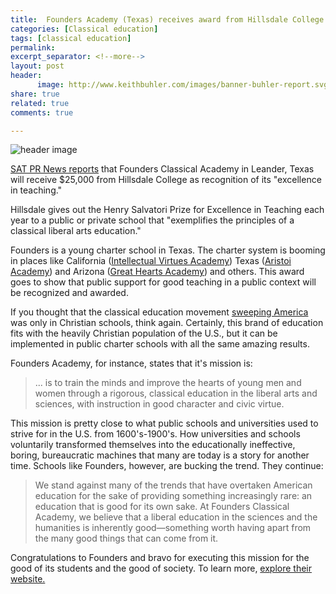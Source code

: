 ```yaml
---
title:  Founders Academy (Texas) receives award from Hillsdale College
categories: [Classical education]
tags: [classical education]
permalink: 
excerpt_separator: <!--more-->
layout: post
header:
      image: http://www.keithbuhler.com/images/banner-buhler-report.svg
share: true
related: true
comments: true

---
```


![header image](http://www.keithbuhler.com/images/founders.png)

[SAT PR News reports](http://www.satprnews.com/2017/05/31/founders-classical-academy-named-2017-recipient-of-henry-salvatori-prize-for-excellence-in-teaching/) that Founders Classical Academy in Leander, Texas will receive $25,000 from Hillsdale College as recognition of its "excellence in teaching."

Hillsdale gives out the Henry Salvatori Prize for Excellence in Teaching each year to a public or private school that "exemplifies the principles of a classical liberal arts education."

Founders is a young charter school in Texas. The charter system is booming in places like California ([Intellectual Virtues Academy](http://www.ivalongbeach.org/)) Texas ([Aristoi Academy](http://www.aristoiclassical.org/)) and Arizona ([Great Hearts Academy](http://www.greatheartsamerica.org/)) and others. This award goes to show that public support for good teaching in a public context will be recognized and awarded. 

If you thought that the classical education movement [sweeping America](http://amzn.to/2sFZI58) was only in Christian schools, think again. Certainly, this brand of education fits with the heavily Christian population of the U.S., but it can be implemented in public charter schools with all the same amazing results. 

Founders Academy, for instance, states that it's mission is: 

>... is to train the minds and improve the hearts of young men and women through a rigorous, classical education in the liberal arts and sciences, with instruction in good character and civic virtue. 

This mission is pretty close to what public schools and universities used to strive for in the U.S. from 1600's-1900's. How universities and schools voluntarily transformed themselves into the educationally ineffective, boring, bureaucratic machines that many are today is a story for another time. Schools like Founders, however, are bucking the trend. They continue: 

>We stand against many of the trends that have overtaken American education for the sake of providing something increasingly rare: an education that is good for its own sake. At Founders Classical Academy, we believe that a liberal education in the sciences and the humanities is inherently good—something worth having apart from the many good things that can come from it. 

Congratulations to Founders and bravo for executing this mission for the good of its students and the good of society. To learn more, [explore their website.](https://responsiveed.com/foundersleander)